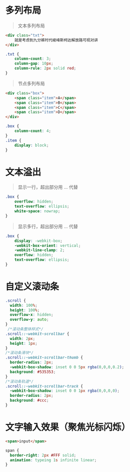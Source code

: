 # 多列布局

> 文本多列布局

```html
<div class="txt">
	就是考虑到九分裤时代峻峰斯柯达解放路可视对讲
</div>
```
```css
.txt {
	column-count: 3;
	column-gap: 10px;
	column-rule: 2px solid red;
}
```

> 节点多列布局

```html
<div class="box">
	<span class="item">A</span>
	<span class="item">B</span>
	<span class="item">C</span>
	<span class="item">D</span>
</div>
```
```css
.box {
	column-count: 4;
}
.item {
	display: block;
}
```


# 文本溢出

> 显示一行，超出部分用 ... 代替

```css
.box {
	overflow: hidden;
	text-overflow: ellipsis;
	white-space: nowrap;
}
```

> 显示多行，超出部分用 ... 代替

```css
.box {
	display: -webkit-box;
	-webkit-box-orient: vertical;
	-webkit-line-clamp: 2;
	overflow: hidden;
	text-overflow: ellipsis;
}
```


# 自定义滚动条

```css
.scroll {
  width: 100%;
  height: 100%;
  overflow-x: hidden;
  overflow-y: auto;
}
 /*滚动条整体样式*/
.scroll::-webkit-scrollbar {
  width: 2px;
  height: 1px;
}
/*滚动条滑块*/
.scroll::-webkit-scrollbar-thumb {
  border-radius: 2px;
  -webkit-box-shadow: inset 0 0 5px rgba(0,0,0,0.2);
  background: #535353;
}
/*滚动条轨道*/
.scroll::-webkit-scrollbar-track {
  -webkit-box-shadow: inset 0 0 1px rgba(0,0,0,0);
  border-radius: 2px;
  background: #ccc;
}
```


# 文字输入效果（聚焦光标闪烁）

```html
<span>input</span>
```
```css
span {
  border-right: 2px #FFF solid;
  animation: typeing 1s infinite linear;
}
```